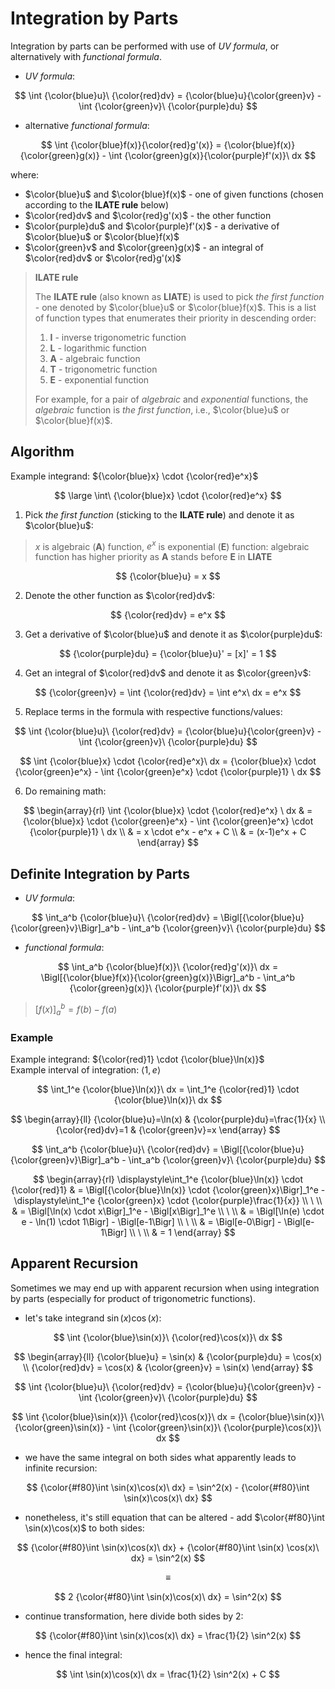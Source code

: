 # Integration by Parts

Integration by parts can be performed with use of _UV formula_, or alternatively with _functional formula_.

- _UV formula_:

$$
\int {\color{blue}u}\ {\color{red}dv} = {\color{blue}u}{\color{green}v} - \int {\color{green}v}\ {\color{purple}du}
$$

- alternative _functional formula_:

$$
\int {\color{blue}f(x)}{\color{red}g'(x)} = {\color{blue}f(x)}{\color{green}g(x)} - \int {\color{green}g(x)}{\color{purple}f'(x)}\ dx
$$

where:

- $\color{blue}u$ and $\color{blue}f(x)$ - one of given functions (chosen according to the **ILATE rule** below)
- $\color{red}dv$ and $\color{red}g'(x)$ - the other function
- $\color{purple}du$ and $\color{purple}f'(x)$ - a derivative of $\color{blue}u$ or $\color{blue}f(x)$
- $\color{green}v$ and $\color{green}g(x)$ - an integral of $\color{red}dv$ or $\color{red}g'(x)$

> **ILATE rule**
> 
> The **ILATE rule** (also known as **LIATE**) is used to pick _the first function_ - one denoted by $\color{blue}u$ or $\color{blue}f(x)$. This is a list of function types that enumerates their priority in descending order:
> 
> 1. **I** - inverse trigonometric function
> 2. **L** - logarithmic function
> 3. **A** - algebraic function
> 4. **T** - trigonometric function
> 5. **E** - exponential function
> 
> For example, for a pair of _algebraic_ and _exponential_ functions, the _algebraic_ function is _the first function_, i.e., $\color{blue}u$ or $\color{blue}f(x)$.

## Algorithm

Example integrand: ${\color{blue}x} \cdot {\color{red}e^x}$

$$
\large
\int\ {\color{blue}x} \cdot {\color{red}e^x}
$$

1. Pick _the first function_ (sticking to the **ILATE rule**) and denote it as $\color{blue}u$:

> $x$ is algebraic (**A**) function, $e^x$ is exponential (**E**) function: algebraic function has higher priority as **A** stands before **E** in **LIATE**

$$
{\color{blue}u} = x
$$

2. Denote the other function as $\color{red}dv$:

$$
{\color{red}dv} = e^x
$$

3. Get a derivative of $\color{blue}u$ and denote it as $\color{purple}du$:

$$
{\color{purple}du} = {\color{blue}u}' = [x]' = 1
$$

4. Get an integral of $\color{red}dv$ and denote it as $\color{green}v$:

$$
{\color{green}v} = \int {\color{red}dv} = \int e^x\ dx = e^x
$$

5. Replace terms in the formula with respective functions/values:

$$
\int {\color{blue}u}\ {\color{red}dv} = {\color{blue}u}{\color{green}v} - \int {\color{green}v}\ {\color{purple}du}
$$

$$
\int {\color{blue}x} \cdot {\color{red}e^x}\ dx = {\color{blue}x} \cdot {\color{green}e^x} - \int {\color{green}e^x} \cdot {\color{purple}1} \ dx
$$

6. Do remaining math:

$$
\begin{array}{rl}
\int {\color{blue}x} \cdot {\color{red}e^x} \ dx & = {\color{blue}x} \cdot {\color{green}e^x} - \int {\color{green}e^x} \cdot {\color{purple}1} \ dx
\\
& = x \cdot e^x - e^x + C
\\
& = (x-1)e^x + C
\end{array}
$$

## Definite Integration by Parts

- _UV formula_:

$$
\int_a^b {\color{blue}u}\ {\color{red}dv} = \Bigl[{\color{blue}u}{\color{green}v}\Bigr]_a^b - \int_a^b {\color{green}v}\ {\color{purple}du}
$$

- _functional formula_:

$$
\int_a^b {\color{blue}f(x)}\ {\color{red}g'(x)}\ dx = \Bigl[{\color{blue}f(x)}{\color{green}g(x)}\Bigr]_a^b - \int_a^b {\color{green}g(x)}\ {\color{purple}f'(x)}\ dx
$$

> $[f(x)]_a^b = f(b)-f(a)$

### Example

Example integrand: ${\color{red}1} \cdot {\color{blue}\ln(x)}$  
Example interval of integration: $\langle 1,e \rangle$

$$
\int_1^e {\color{blue}\ln(x)}\ dx =
\int_1^e {\color{red}1} \cdot {\color{blue}\ln(x)}\ dx
$$

$$
\begin{array}{ll}
{\color{blue}u}=\ln(x) & {\color{purple}du}=\frac{1}{x}
\\
{\color{red}dv}=1 & {\color{green}v}=x
\end{array}
$$

$$
\int_a^b {\color{blue}u}\ {\color{red}dv} = \Bigl[{\color{blue}u}{\color{green}v}\Bigr]_a^b - \int_a^b {\color{green}v}\ {\color{purple}du}
$$

$$
\begin{array}{rl}
\displaystyle\int_1^e {\color{blue}\ln(x)} \cdot {\color{red}1} & = \Bigl[{\color{blue}\ln(x)} \cdot {\color{green}x}\Bigr]_1^e - \displaystyle\int_1^e {\color{green}x} \cdot {\color{purple}\frac{1}{x}}
\\
\ 
\\
& = \Bigl[\ln(x) \cdot x\Bigr]_1^e - \Bigl[x\Bigr]_1^e
\\
\ 
\\
& = \Bigl[\ln(e) \cdot e - \ln(1) \cdot 1\Bigr] - \Bigl[e-1\Bigr]
\\
\ 
\\
& = \Bigl[e-0\Bigr] - \Bigl[e-1\Bigr]
\\
\ 
\\
& = 1
\end{array}
$$

## Apparent Recursion

Sometimes we may end up with apparent recursion when using integration by parts (especially for product of trigonometric functions).

- let's take integrand $\sin(x) \cos(x)$:

$$
\int {\color{blue}\sin(x)}\ {\color{red}\cos(x)}\ dx
$$

$$
\begin{array}{ll}
{\color{blue}u} = \sin(x) & {\color{purple}du} = \cos(x)
\\
{\color{red}dv} = \cos(x) & {\color{green}v} = \sin(x)
\end{array}
$$

$$
\int {\color{blue}u}\ {\color{red}dv} = {\color{blue}u}{\color{green}v} - \int {\color{green}v}\ {\color{purple}du}
$$

$$
\int {\color{blue}\sin(x)}\ {\color{red}\cos(x)}\ dx = {\color{blue}\sin(x)}\ {\color{green}\sin(x)} - \int {\color{green}\sin(x)}\ {\color{purple}\cos(x)}\ dx
$$

- we have the same integral on both sides what apparently leads to infinite recursion:

$$
{\color{#f80}\int \sin(x)\cos(x)\ dx} = \sin^2(x) - {\color{#f80}\int \sin(x)\cos(x)\ dx}
$$

- nonetheless, it's still equation that can be altered - add $\color{#f80}\int \sin(x)\cos(x)$ to both sides:

$$
{\color{#f80}\int \sin(x)\cos(x)\ dx} + {\color{#f80}\int \sin(x) \cos(x)\ dx} = \sin^2(x)
$$

$$
\equiv
$$

$$
2 {\color{#f80}\int \sin(x)\cos(x)\ dx} = \sin^2(x)
$$

- continue transformation, here divide both sides by 2:

$$
{\color{#f80}\int \sin(x)\cos(x)\ dx} = \frac{1}{2} \sin^2(x)
$$

- hence the final integral:

$$
\int \sin(x)\cos(x)\ dx = \frac{1}{2} \sin^2(x) + C
$$



